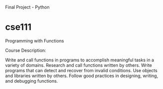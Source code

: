 Final Project - Python

# cse111
Programming with Functions

Course Description:

Write and call functions in programs to accomplish meaningful tasks in a variety of domains.
Research and call functions written by others.
Write programs that can detect and recover from invalid conditions.
Use objects and libraries written by others.
Follow good practices in designing, writing, and debugging functions.
